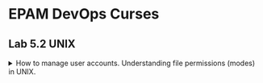 # EPAM DevOps Curses
## Lab 5.2 UNIX

<details><summary>How to manage user accounts. Understanding file permissions (modes) in UNIX.</summary>

<br><p>/etc/passwd and /etc/group - two main files that are used to separate privileges.
<p>They contain information about user and group names and their corresponding numeric identifiers (UID and GID). The user is a member of one or more groups. /etc/passwd contains the GID of the user's primary group, additional groups for this user are listed in /etc/group:

![](t5.2.passwd.group.png)

<p>We can use adduser or useradd commands for adding user:

![](t5.2.user.add.png)
![](t5.2.user.mod.skel.modes.png)

<p>

![](t5.2.ch.own.grp.PNG)
![](t5.2.owner.group.others.PNG)
![](t5.2.passwd+group-r.PNG)
![](t5.2.SUID+t.PNG)
![](t5.2.umask.PNG)

</details>
